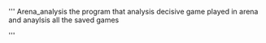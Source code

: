 ''' 
Arena_analysis
the program that analysis decisive game played in arena and anaylsis all the saved games

'''
